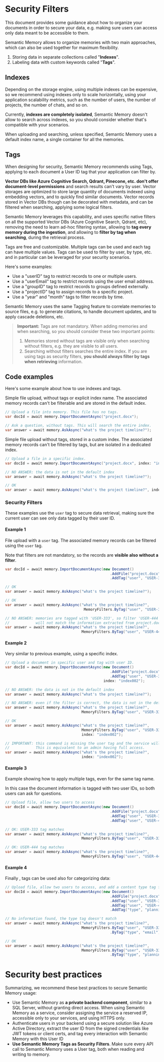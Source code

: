 # Security Filters

This document provides some guidance about how to organize your documents in
order to secure your data, e.g. making sure users can access only data
meant to be accessible to them.

Semantic Memory allows to organize memories with two main approaches, which
can also be used together for maximum flexibility.

1. Storing data in separate collections called "**Indexes**".
2. Labeling data with custom keywords called "**Tags**".

## Indexes

Depending on the storage engine, using multiple indexes can be expensive, so
we recommend using indexes only to scale horizontally, using your application
scalability metrics, such as the number of users, the number of projects,
the number of chats, and so on.

Currently, **indexes are completely isolated**, Semantic Memory doesn't allow
to search across indexes, so you should consider whether that's compatible
with your scenarios.

When uploading and searching, unless specified, Semantic Memory uses a
default index name, a single container for all the memories.

## Tags

When designing for security, Semantic Memory recommends using Tags, applying
to each document a User ID tag that your application can filter by.

**Vector DBs like Azure Cognitive Search, Qdrant, Pinecone, etc. don't offer
document-level permissions** and search results can't vary by user.
Vector storages are optimized to store large quantity of documents indexed
using embedding vectors, and to quickly find similar documents.
Vector records stored in Vector DBs though can be decorated with metadata, and
can be filtered when searching, applying some logical filters.

Semantic Memory leverages this capability, and uses specific native filters
on all the supported Vector DBs (Azure Cognitive Search, Qdrant, etc), removing
the need to learn ad-hoc filtering syntax, allowing to **tag every memory
during the ingestion**, and allowing to **filter by tag when searching**,
during the retrieval process.

Tags are free and customizable. Multiple tags can be used and each tag can
have multiple values. Tags can be used to filter by user, by type, etc. and
in particular can be leveraged for your security scenarios.

Here's some examples:

* Use a "userID" tag to restrict records to one or multiple users.
* Use a "userEmail" tag to restrict records using the user email address.
* Use a "groupID" tag to restrict records to groups defined externally.
* Use a "projectID" tag to assign records to a specific project.
* Use a "year" and "month" tags to filter records by time.

Semantic Memory uses the same Tagging feature to correlate memories to source
files, e.g. to generate citations, to handle document updates, and to apply
cascade deletions, etc.

> **Important:** Tags are not mandatory. When adding memories and when searching,
> so you should consider these two important points:
>
> 1. Memories stored without tags are visible only when searching without
>    filters, e.g. they are visible to all users.
> 2. Searching without filters searches the entire index. If you are using tags
>    as security filters, **you should always filter by tags when retrieving**
>    information.

## Code examples

Here's some example about how to use indexes and tags.

Simple file upload, without tags or explicit index name. The associated
memory records can't be filterable and are stored in the default index.

```csharp
// Upload a file into memory. This file has no tags.
var docId = await memory.ImportDocumentAsync("project.docx");

// Ask a question, without tags. This will search the entire index.
var answer = await memory.AskAsync("what's the project timeline?");
```

Simple file upload without tags, stored in a custom index. The associated
memory records can't be filtered by tags, but are isolated in a dedicated
index.

```csharp
// Upload a file in a specific index.
var docId = await memory.ImportDocumentAsync("project.docx", index: "index001");

// NO ANSWER: the data is not in the default index
var answer = await memory.AskAsync("what's the project timeline?");

// OK
var answer = await memory.AskAsync("what's the project timeline?", index: "index001");
```

### Security Filters

These examples use the `user` tag to secure data retrieval, making sure the
current user can see only data tagged by their user ID.

#### Example 1

File upload with a `user` tag. The associated memory records can be filtered
using the `user` tag.

Note that filters are not mandatory, so the records are **visible also without
a filter**.

```csharp
var docId = await memory.ImportDocumentAsync(new Document()
                                                .AddFile("project.docx")
                                                .AddTag("user", "USER-333"));

// OK
var answer = await memory.AskAsync("what's the project timeline?");

// OK
var answer = await memory.AskAsync("what's the project timeline?",
                                    MemoryFilters.ByTag("user", "USER-333"));

// NO ANSWER: memories are tagged with 'USER-333', so filter 'USER-444'
//            will not match the information extracted from project.docs
var answer = await memory.AskAsync("what's the project timeline?",
                                   MemoryFilters.ByTag("user", "USER-444"));
```

#### Example 2

Very similar to previous example, using a specific index.

```csharp
// Upload a document in specific user and tag with user ID.
var docId = await memory.ImportDocumentAsync(new Document()
                                                .AddFile("project.docx")
                                                .AddTag("user", "USER-333"),
                                             index: "index002");

// NO ANSWER: the data is not in the default index
var answer = await memory.AskAsync("what's the project timeline?");

// NO ANSWER: even if the filter is correct, the data is not in the default index
var answer = await memory.AskAsync("what's the project timeline?",
                                   MemoryFilters.ByTag("user", "USER-333"));

// OK
var answer = await memory.AskAsync("what's the project timeline?",
                                   MemoryFilters.ByTag("user", "USER-333"),
                                   index: "index002");

// IMPORTANT: this command is missing the user tag and the service will return the data.
//            This is equivalent to an admin having full access.
var answer = await memory.AskAsync("what's the project timeline?",
                                   index: "index002");
```

#### Example 3

Example showing how to apply multiple tags, even for the same tag name.

In this case the document information is tagged with two user IDs,
so both users can ask for questions.

```csharp
// Upload file, allow two users to access
var docId = await memory.ImportDocumentAsync(new Document()
                                                .AddFile("project.docx")
                                                .AddTag("user", "USER-333")
                                                .AddTag("user", "USER-444"));

// OK: USER-333 tag matches
var answer = await memory.AskAsync("what's the project timeline?",
                                   MemoryFilters.ByTag("user", "USER-333"));

// OK: USER-444 tag matches
var answer = await memory.AskAsync("what's the project timeline?",
                                   MemoryFilters.ByTag("user", "USER-444"));
```

#### Example 4

Finally , tags can be used also for categorizing data:

```csharp
// Upload file, allow two users to access, and add a content type tag for extra filtering
var docId = await memory.ImportDocumentAsync(new Document()
                                                .AddFile("project.docx")
                                                .AddTag("user", "USER-333")
                                                .AddTag("user", "USER-444")
                                                .AddTag("type", "planning"));

// No information found, the type tag doesn't match
var answer = await memory.AskAsync("what's the project timeline?",
                                   MemoryFilters.ByTag("user", "USER-333")
                                                .ByTag("type", "email"));

// OK
var answer = await memory.AskAsync("what's the project timeline?",
                                   MemoryFilters.ByTag("user", "USER-333")
                                                .ByTag("type", "planning"));

```

# Security best practices

Summarizing, we recommend these best practices to secure Semantic Memory usage:

* Use Semantic Memory as **a private backend component**, similar to a SQL
  Server, without granting direct access. When using Semantic Memory as a
  service, consider assigning the service a reserved IP, accessible only to
  your services, and using HTTPS only.
* Authenticate users in your backend using a secure solution like Azure
  Active Directory, extract the user ID from the signed credentials like JWT
  tokens or client certs, and tag every interaction with Semantic Memory with
  this User ID
* **Use Semantic Memory Tags as Security Filters**. Make sure every API call
  to Semantic Memory uses a User tag, both when reading and writing to memory.